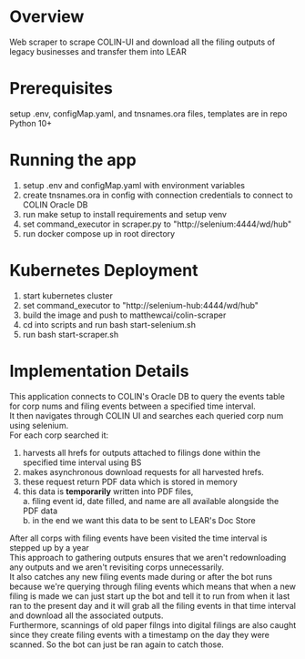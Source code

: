 # Overview
Web scraper to scrape COLIN-UI and download all the filing outputs of legacy businesses and transfer them into LEAR  

# Prerequisites
setup .env, configMap.yaml, and tnsnames.ora files, templates are in repo
Python 10+

# Running the app
1. setup .env and configMap.yaml with environment variables
2. create tnsnames.ora in config with connection credentials to connect to COLIN Oracle DB
3. run make setup to install requirements and setup venv
4. set command_executor in scraper.py to "http://selenium:4444/wd/hub"
5. run docker compose up in root directory

# Kubernetes Deployment
1. start kubernetes cluster
2. set command_executor to "http://selenium-hub:4444/wd/hub"
3. build the image and push to matthewcai/colin-scraper
4. cd into scripts and run bash start-selenium.sh
5. run bash start-scraper.sh

# Implementation Details
This application connects to COLIN's Oracle DB to query the events table for corp nums and filing events between a specified time interval.  
It then navigates through COLIN UI and searches each queried corp num using selenium.  
For each corp searched it:  
1. harvests all hrefs for outputs attached to filings done within the specified time interval using BS  
2. makes asynchronous download requests for all harvested hrefs.  
3. these request return PDF data which is stored in memory  
4. this data is **temporarily** written into PDF files,  
    a. filing event id, date filled, and name are all available alongside the PDF data  
    b. in the end we want this data to be sent to LEAR's Doc Store  

After all corps with filing events have been visited the time interval is stepped up by a year  
This approach to gathering outputs ensures that we aren't redownloading any outputs and we aren't revisiting corps unnecessarily.  
It also catches any new filing events made during or after the bot runs because we're querying through filing events which means that when a new filing is made we can just start up the bot and tell it to run from when it last ran to the present day and it will grab all the filing events in that time interval and download all the associated outputs.  
Furthermore, scannings of old paper filngs into digital filings are also caught since they create filing events with a timestamp on the day they were scanned. So the bot can just be ran again to catch those.
